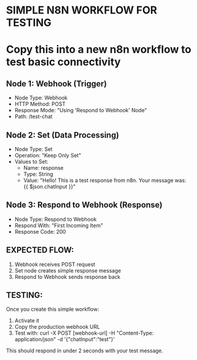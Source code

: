 # SIMPLE N8N WORKFLOW FOR TESTING
# Copy this into a new n8n workflow to test basic connectivity

## Node 1: Webhook (Trigger)
- Node Type: Webhook
- HTTP Method: POST
- Response Mode: "Using 'Respond to Webhook' Node"
- Path: /test-chat

## Node 2: Set (Data Processing)
- Node Type: Set
- Operation: "Keep Only Set"
- Values to Set:
  - Name: response
  - Type: String
  - Value: "Hello! This is a test response from n8n. Your message was: {{ $json.chatInput }}"

## Node 3: Respond to Webhook (Response)
- Node Type: Respond to Webhook
- Respond With: "First Incoming Item"
- Response Code: 200

## EXPECTED FLOW:
1. Webhook receives POST request
2. Set node creates simple response message
3. Respond to Webhook sends response back

## TESTING:
Once you create this simple workflow:
1. Activate it
2. Copy the production webhook URL
3. Test with: curl -X POST [webhook-url] -H "Content-Type: application/json" -d '{"chatInput":"test"}'

This should respond in under 2 seconds with your test message.
